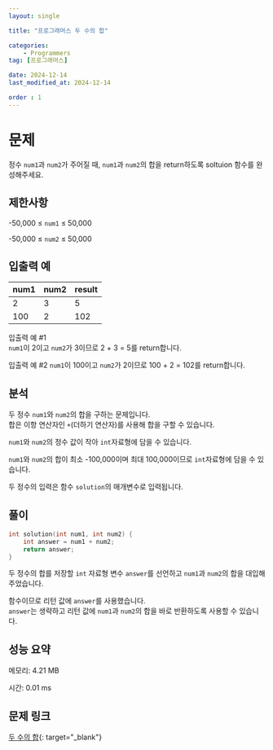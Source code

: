 ```yaml
---
layout: single

title: "프로그래머스 두 수의 합"

categories:
    - Programmers
tag: [프로그래머스]

date: 2024-12-14
last_modified_at: 2024-12-14

order : 1
---
```


# 문제

정수 `num1`과 `num2`가 주어질 때, `num1`과 `num2`의 합을 return하도록 soltuion 함수를 완성해주세요.

## 제한사항

-50,000 ≤ `num1` ≤ 50,000

-50,000 ≤ `num2` ≤ 50,000


## 입출력 예

|num1|num2|result|
|---|---|---|
|2|3|5|
|100|2|102|

입출력 예 #1  
`num1`이 2이고 `num2`가 3이므로 2 + 3 = 5를 return합니다.

입출력 예 #2
`num1`이 100이고 `num2`가 2이므로 100 + 2 = 102를 return합니다.

## 분석

두 정수 `num1`와 `num2`의 합을 구하는 문제입니다.  
합은 이항 연산자인 `+`(더하기 연산자)를 사용해 합을 구할 수 있습니다.

`num1`와 `num2`의 정수 값이 작아 `int`자료형에 담을 수 있습니다.

`num1`와 `num2`의 합이 최소 -100,000이며 최대 100,000이므로 `int`자료형에 담을 수 있습니다.

두 정수의 입력은 함수 `solution`의 매개변수로 입력됩니다.

## 풀이

```cpp
int solution(int num1, int num2) {
    int answer = num1 + num2;
    return answer;
}
```

두 정수의 합를 저장할 `int` 자료형 변수 `answer`를 선언하고 `num1`과 `num2`의 합을 대입해주었습니다.

함수이므로 리턴 값에 `answer`를 사용했습니다.  
`answer`는 생략하고 리턴 값에 `num1`과 `num2`의 합을 바로 반환하도록 사용할 수 있습니다.

## 성능 요약

메모리: 4.21 MB

시간: 0.01 ms

## 문제 링크

[두 수의 합](https://school.programmers.co.kr/learn/courses/30/lessons/120802){: target="_blank"}